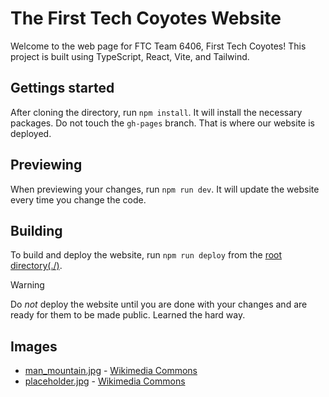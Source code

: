 # The First Tech Coyotes Website

Welcome to the web page for FTC Team 6406, First Tech Coyotes!
This project is built using TypeScript, React, Vite, and Tailwind.

## Gettings started

After cloning the directory, run `npm install`. It will install the necessary packages.
Do not touch the `gh-pages` branch. That is where our website is deployed.

## Previewing

When previewing your changes, run `npm run dev`. It will update the website every time you change the code.

## Building

To build and deploy the website, run `npm run deploy` from the [root directory(./)](./).

> [!Warning]
> Do _not_ deploy the website until you are done with your changes and are ready for them to be made public.
> Learned the hard way.

## Images

- [man_mountain.jpg](/public/assets/man_mountain.jpg) - [Wikimedia Commons](<https://commons.wikimedia.org/wiki/File:Man_Atop_A_Mountain_(187811195).jpeg>)
- [placeholder.jpg](/public/assets/gallery/place_holder.jpg) - [Wikimedia Commons](https://commons.wikimedia.org/wiki/File:Daniel-sessler-hVXywJklGU0-unsplash.jpg)
